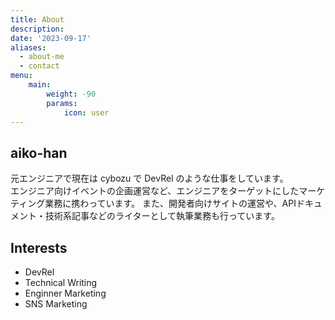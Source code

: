 ```yaml
---
title: About
description: 
date: '2023-09-17'
aliases:
  - about-me
  - contact
menu:
    main: 
        weight: -90
        params:
            icon: user
---
```


## aiko-han

元エンジニアで現在は cybozu で DevRel のような仕事をしています。  
エンジニア向けイベントの企画運営など、エンジニアをターゲットにしたマーケティング業務に携わっています。
また、開発者向けサイトの運営や、APIドキュメント・技術系記事などのライターとして執筆業務も行っています。  

## Interests
- DevRel
- Technical Writing
- Enginner Marketing
- SNS Marketing